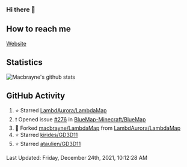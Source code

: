 ### Hi there 👋
## How to reach me
[Website](https://macbrayne.de)
<!--
Missing: Email
-->
## Statistics
![Macbrayne's github stats](https://github-readme-stats.vercel.app/api?username=macbrayne&count_private=true&include_all_commits=true&show_icons=true&hide=stars)
## GitHub Activity

<!--RECENT_ACTIVITY:start-->
1. ⭐ Starred [LambdAurora/LambdaMap](https://github.com/LambdAurora/LambdaMap)
2. ❗️ Opened issue [#276](https://github.com/BlueMap-Minecraft/BlueMap/issues/276) in [BlueMap-Minecraft/BlueMap](https://github.com/BlueMap-Minecraft/BlueMap)
3. 🔱 Forked [macbrayne/LambdaMap](https://github.com/macbrayne/LambdaMap) from [LambdAurora/LambdaMap](https://github.com/LambdAurora/LambdaMap)
4. ⭐ Starred [kirides/GD3D11](https://github.com/kirides/GD3D11)
5. ⭐ Starred [ataulien/GD3D11](https://github.com/ataulien/GD3D11)
<!--RECENT_ACTIVITY:end-->

<!--RECENT_ACTIVITY:last_update-->
Last Updated: Friday, December 24th, 2021, 10:12:28 AM
<!--RECENT_ACTIVITY:last_update_end-->


<!--
**macbrayne/macbrayne** is a ✨ _special_ ✨ repository because its `README.md` (this file) appears on your GitHub profile.

Here are some ideas to get you started:

- 🔭 I’m currently working on ...
- 🌱 I’m currently learning ...
- 👯 I’m looking to collaborate on ...
- 🤔 I’m looking for help with ...
- 💬 Ask me about ...
- 📫 How to reach me: ...
- 😄 Pronouns: ...
- ⚡ Fun fact: ...
-->
